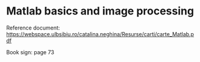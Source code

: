 # Matlab basics and image processing

Reference document: https://webspace.ulbsibiu.ro/catalina.neghina/Resurse/carti/carte_Matlab.pdf 

Book sign: page 73
